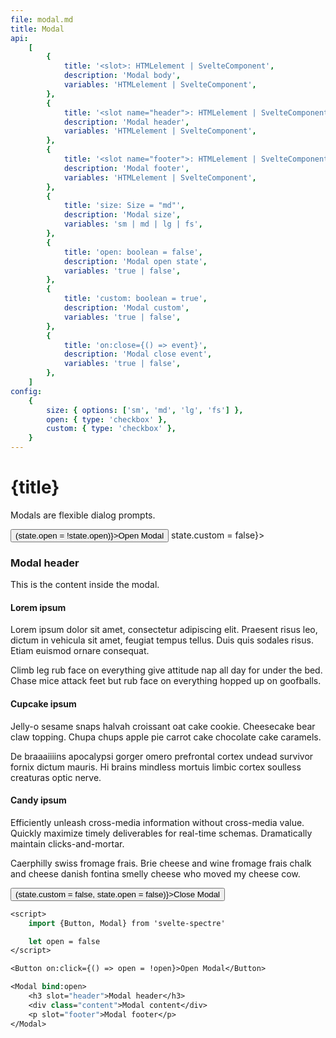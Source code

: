 ```yaml
---
file: modal.md
title: Modal
api:
    [
        {
            title: '<slot>: HTMLelement | SvelteComponent',
            description: 'Modal body',
            variables: 'HTMLelement | SvelteComponent',
        },
        {
            title: '<slot name="header">: HTMLelement | SvelteComponent',
            description: 'Modal header',
            variables: 'HTMLelement | SvelteComponent',
        },
        {
            title: '<slot name="footer">: HTMLelement | SvelteComponent',
            description: 'Modal footer',
            variables: 'HTMLelement | SvelteComponent',
        },
        {
            title: 'size: Size = "md"',
            description: 'Modal size',
            variables: 'sm | md | lg | fs',
        },
        {
            title: 'open: boolean = false',
            description: 'Modal open state',
            variables: 'true | false',
        },
        {
            title: 'custom: boolean = true',
            description: 'Modal custom',
            variables: 'true | false',
        },
        {
            title: 'on:close={() => event}',
            description: 'Modal close event',
            variables: 'true | false',
        },
    ]
config:
    {
        size: { options: ['sm', 'md', 'lg', 'fs'] },
        open: { type: 'checkbox' },
        custom: { type: 'checkbox' },
    }
---
```


<script>
    import {Button, Modal} from '$lib'
    import Knobs from '../../knobs.svelte'

    let state = {size: 'md', open: false, custom: false}
</script>

# {title}

Modals are flexible dialog prompts.

<p>
    <Button variant="primary" on:click={() => (state.open = !state.open)}>Open Modal</Button>
    <Modal
        bind:open={state.open}
        size={state.size}
        custom={state.custom}
        on:close={() => state.custom = false}>
        <h3 slot="header">Modal header</h3>
        <div class="content">
            <p>This is the content inside the modal.</p>
            <h4>Lorem ipsum</h4>
            <p> Lorem ipsum dolor sit amet, consectetur adipiscing elit. Praesent risus leo,
            dictum in vehicula sit amet, feugiat tempus tellus. Duis quis sodales risus.
            Etiam euismod ornare consequat.
            </p>
            <p> Climb leg rub face on everything give attitude nap all day for under the
            bed. Chase mice attack feet but rub face on everything hopped up on goofballs.
            </p>
            <h4>Cupcake ipsum</h4>
            <p> Jelly-o sesame snaps halvah croissant oat cake cookie. Cheesecake bear claw
            topping. Chupa chups apple pie carrot cake chocolate cake caramels.
            </p>
            <p> De braaaiiiins apocalypsi gorger omero prefrontal cortex undead survivor
            fornix dictum mauris. Hi brains mindless mortuis limbic cortex soulless
            creaturas optic nerve.
            </p>
            <h4>Candy ipsum</h4>
            <p> Efficiently unleash cross-media information without cross-media value.
            Quickly maximize timely deliverables for real-time schemas. Dramatically
            maintain clicks-and-mortar.
            </p>
            <p> Caerphilly swiss fromage frais. Brie cheese and wine fromage frais chalk and
            cheese danish fontina smelly cheese who moved my cheese cow.
            </p>
        </div>
        <p slot="footer"><Button variant="primary" on:click={() => (state.custom = false, state.open = false)}>Close Modal</Button></p>
    </Modal>
</p>

<p>
    <Knobs bind:state={state} {config}/>
</p>

```sv
<script>
    import {Button, Modal} from 'svelte-spectre'

    let open = false
</script>

<Button on:click={() => open = !open}>Open Modal</Button>

<Modal bind:open>
    <h3 slot="header">Modal header</h3>
    <div class="content">Modal content</div>
    <p slot="footer">Modal footer</p>
</Modal>
```
